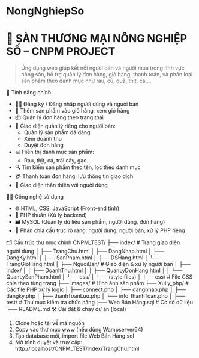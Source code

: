 # NongNghiepSo
# 🌾 SÀN THƯƠNG MẠI NÔNG NGHIỆP SỐ – CNPM PROJECT
> Ứng dụng web giúp kết nối người bán và người mua trong lĩnh vực nông sản, hỗ trợ quản lý đơn hàng, giỏ hàng, thanh toán, và phân loại sản phẩm theo danh mục như rau, củ, quả, thịt, cá,...

🚀 Tính năng chính

- 👩‍🌾 Đăng ký / Đăng nhập người dùng và người bán
- 🛒 Thêm sản phẩm vào giỏ hàng, xem giỏ hàng
- 📦 Quản lý đơn hàng theo trạng thái
- 🧾 Giao diện quản lý riêng cho người bán:
  - Quản lý sản phẩm đã đăng
  - Xem doanh thu
  - Duyệt đơn hàng
- 📊 Hiển thị danh mục sản phẩm:
  - Rau, thịt, cá, trái cây, gạo...
- 🔍 Tìm kiếm sản phẩm theo tên, lọc theo danh mục
- 💳 Thanh toán đơn hàng, lưu thông tin giao dịch
- 📱 Giao diện thân thiện với người dùng

🧑‍💻 Công nghệ sử dụng

- 🌐 HTML, CSS, JavaScript (Front-end tĩnh)
- 🐘 PHP thuần (Xử lý backend)
- 🗃️ MySQL (Quản lý dữ liệu sản phẩm, người dùng, đơn hàng)
- 📁 Phân chia cấu trúc rõ ràng: người dùng, người bán, xử lý PHP riêng

🗂️ Cấu trúc thư mục chính
CNPM_TEST/
├── index/                   # Trang giao diện người dùng
│   ├── TrangChu.html
│   ├── DangNhap.html
│   ├── DangKy.html
│   ├── SanPham.html
│   ├── DSHang.html
│   └── TrangGioHang.html
│
├── NguoiBan/                # Giao diện & xử lý người bán
│   ├── index/
│   │   ├── DoanhThu.html
│   │   ├── QuanLyDonHang.html
│   │   └── QuanLySanPham.html
│   └── css/
│       └── (style files)
│
├── css/                     # File CSS chia theo từng trang
├── images/                 # Hình ảnh sản phẩm
├── XuLy_php/               # Các file PHP xử lý logic
│   ├── connect.php
│   ├── dangnhap.php
│   ├── dangky.php
│   ├── thanhToanLuu.php
│   └── info_thanhToan.php
│
├── test/                   # Thư mục kiểm tra chức năng
├── Web Bán Hàng.sql        # Cơ sở dữ liệu
└── README.md
🛠️ Cài đặt & chạy dự án (local)
1. Clone hoặc tải về mã nguồn
2. Copy vào thư mục www (nếu dùng Wampserver64)
3. Tạo database mới, import file Web Bán Hàng.sql
4. Mở trình duyệt và truy cập: http://localhost/CNPM_TEST/index/TrangChu.html
